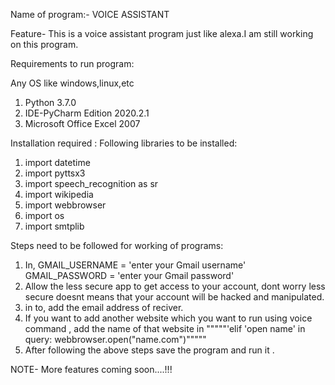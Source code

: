   
Name of program:- VOICE ASSISTANT

Feature- This is a voice assistant program just like alexa.I am still working on this program.

Requirements to run program:

Any OS like windows,linux,etc
1. Python 3.7.0
2. IDE-PyCharm Edition 2020.2.1
3. Microsoft Office Excel 2007

Installation required : Following libraries to be installed:

1. import datetime
2. import pyttsx3
3. import speech_recognition as sr
4. import wikipedia
5. import webbrowser
6. import os
7. import smtplib

Steps need to be followed for working of programs:

1. In, GMAIL_USERNAME = 'enter your Gmail username' GMAIL_PASSWORD = 'enter your Gmail password'
2. Allow the less secure app to get access to your account, dont worry less secure doesnt means that your account will be hacked and manipulated.
3. in to, add the email address of reciver.
4. If you want to add another website which you want to run using voice command , add the name of that website in 
"""""'elif 'open name' in query:
            webbrowser.open("name.com")"""""
5. After following the above steps save the program and run it .

NOTE- More features coming soon....!!!
